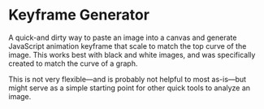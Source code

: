 # Keyframe Generator

A quick-and dirty way to paste an image into a canvas and generate JavaScript animation keyframe that scale to match the top curve of the image. This works best with black and white images, and was specifically created to match the curve of a graph.

This is not very flexible—and is probably not helpful to most as-is—but might serve as a simple starting point for other quick tools to analyze an image.
